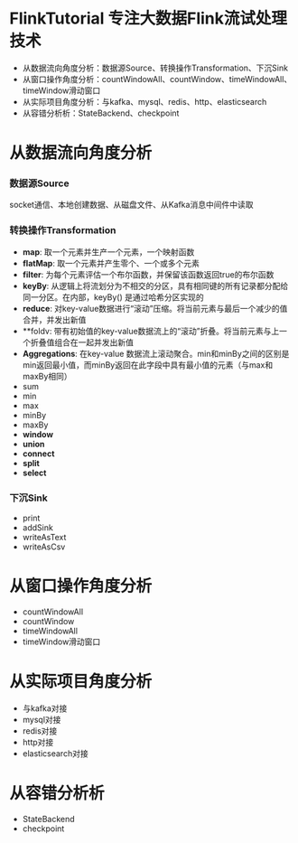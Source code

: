 # FlinkTutorial **专注大数据Flink流试处理**技术
- 从数据流向角度分析：数据源Source、转换操作Transformation、下沉Sink 
- 从窗口操作角度分析：countWindowAll、countWindow、timeWindowAll、timeWindow滑动窗口 
- 从实际项目角度分析：与kafka、mysql、redis、http、elasticsearch 
- 从容错分析析：StateBackend、checkpoint 

# 从数据流向角度分析
### 数据源Source
socket通信、本地创建数据、从磁盘文件、从Kafka消息中间件中读取

### 转换操作Transformation
- **map**: 取一个元素并生产一个元素，一个映射函数
- **flatMap**: 取一个元素并产生零个、一个或多个元素
- **filter**: 为每个元素评估一个布尔函数，并保留该函数返回true的布尔函数
- **keyBy**: 从逻辑上将流划分为不相交的分区，具有相同键的所有记录都分配给同一分区。在内部，keyBy() 是通过哈希分区实现的
- **reduce**: 对key-value数据进行“滚动”压缩。将当前元素与最后一个减少的值合并，并发出新值
- **foldv: 带有初始值的key-value数据流上的“滚动”折叠。将当前元素与上一个折叠值组合在一起并发出新值
- **Aggregations**: 在key-value 数据流上滚动聚合。min和minBy之间的区别是min返回最小值，而minBy返回在此字段中具有最小值的元素（与max和maxBy相同）
- sum 
- min 
- max 
- minBy 
- maxBy 
- **window**
- **union**
- **connect**
- **split**
- **select**


### 下沉Sink
- print
- addSink
- writeAsText
- writeAsCsv


# 从窗口操作角度分析
- countWindowAll
- countWindow
- timeWindowAll
- timeWindow滑动窗口 


# 从实际项目角度分析
- 与kafka对接
- mysql对接
- redis对接
- http对接
- elasticsearch对接


# 从容错分析析
- StateBackend
- checkpoint





